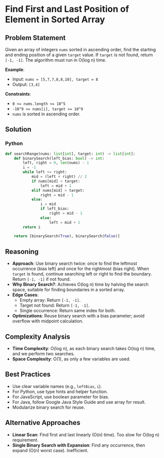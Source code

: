 # Find First and Last Position of Element in Sorted Array

## Problem Statement
Given an array of integers `nums` sorted in ascending order, find the starting and ending position of a given `target` value. If `target` is not found, return `[-1, -1]`. The algorithm must run in O(log n) time.

**Example**:
- Input: `nums = [5,7,7,8,8,10], target = 8`
- Output: `[3,4]`

**Constraints**:
- `0 <= nums.length <= 10^5`
- `-10^9 <= nums[i], target <= 10^9`
- `nums` is sorted in ascending order.

## Solution

### Python
```python
def searchRange(nums: list[int], target: int) -> list[int]:
    def binarySearch(left_bias: bool) -> int:
        left, right = 0, len(nums) - 1
        i = -1
        while left <= right:
            mid = (left + right) // 2
            if nums[mid] < target:
                left = mid + 1
            elif nums[mid] > target:
                right = mid - 1
            else:
                i = mid
                if left_bias:
                    right = mid - 1
                else:
                    left = mid + 1
        return i
    
    return [binarySearch(True), binarySearch(False)]
```

## Reasoning
- **Approach**: Use binary search twice: once to find the leftmost occurrence (bias left) and once for the rightmost (bias right). When `target` is found, continue searching left or right to find the boundary. Return `[-1, -1]` if not found.
- **Why Binary Search?**: Achieves O(log n) time by halving the search space, suitable for finding boundaries in a sorted array.
- **Edge Cases**:
  - Empty array: Return `[-1, -1]`.
  - Target not found: Return `[-1, -1]`.
  - Single occurrence: Return same index for both.
- **Optimizations**: Reuse binary search with a bias parameter; avoid overflow with midpoint calculation.

## Complexity Analysis
- **Time Complexity**: O(log n), as each binary search takes O(log n) time, and we perform two searches.
- **Space Complexity**: O(1), as only a few variables are used.

## Best Practices
- Use clear variable names (e.g., `leftBias`, `i`).
- For Python, use type hints and helper function.
- For JavaScript, use boolean parameter for bias.
- For Java, follow Google Java Style Guide and use array for result.
- Modularize binary search for reuse.

## Alternative Approaches
- **Linear Scan**: Find first and last linearly (O(n) time). Too slow for O(log n) requirement.
- **Single Binary Search with Expansion**: Find any occurrence, then expand (O(n) worst case). Inefficient.